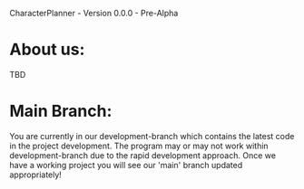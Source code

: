 CharacterPlanner - Version 0.0.0 - Pre-Alpha

# About us:
TBD

# Main Branch:
You are currently in our development-branch which contains the latest code in the project development. The program may or may not work within development-branch due to the rapid development approach.
Once we have a working project you will see our 'main' branch updated appropriately!
